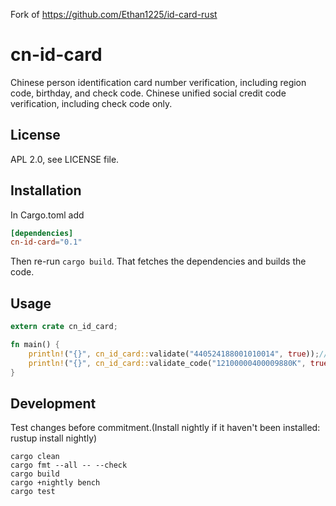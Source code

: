 Fork of https://github.com/Ethan1225/id-card-rust

# cn-id-card

Chinese person identification card number verification, including region code, birthday, and check code.
Chinese unified social credit code verification, including check code only.

## License

APL 2.0, see LICENSE file.

## Installation

In Cargo.toml add

```toml
[dependencies]
cn-id-card="0.1"
```

Then re-run `cargo build`. That fetches the dependencies and builds
the code.

## Usage

```rust
extern crate cn_id_card;

fn main() {
    println!("{}", cn_id_card::validate("440524188001010014", true));//outputs: true
    println!("{}", cn_id_card::validate_code("12100000400009880K", true));//outputs: true
}

```

## Development

Test changes before commitment.(Install nightly if it haven't been installed: rustup install nightly)
```shell
cargo clean
cargo fmt --all -- --check
cargo build
cargo +nightly bench
cargo test

```